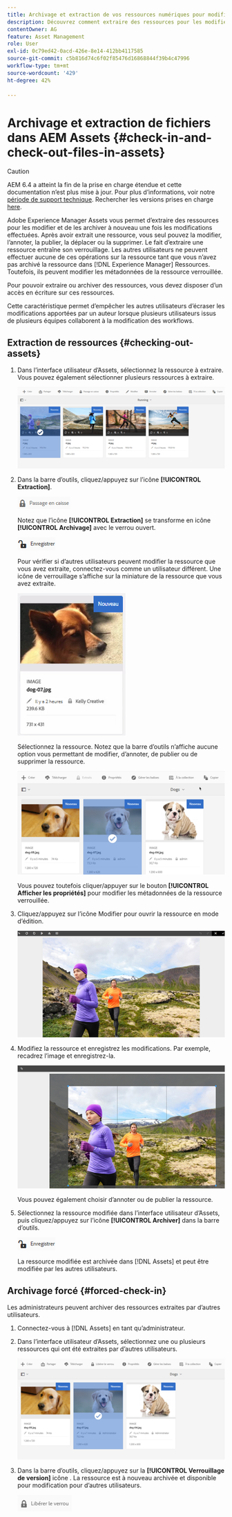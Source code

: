 ```yaml
---
title: Archivage et extraction de vos ressources numériques pour modification
description: Découvrez comment extraire des ressources pour les modifier et les archiver à nouveau une fois les modifications terminées.
contentOwner: AG
feature: Asset Management
role: User
exl-id: 0c79ed42-0acd-426e-8e14-412bb4117585
source-git-commit: c5b816d74c6f02f85476d16868844f39b4c47996
workflow-type: tm+mt
source-wordcount: '429'
ht-degree: 42%

---
```


# Archivage et extraction de fichiers dans AEM Assets {#check-in-and-check-out-files-in-assets}

>[!CAUTION]
>
>AEM 6.4 a atteint la fin de la prise en charge étendue et cette documentation n’est plus mise à jour. Pour plus d’informations, voir notre [période de support technique](https://helpx.adobe.com/fr/support/programs/eol-matrix.html). Rechercher les versions prises en charge [here](https://experienceleague.adobe.com/docs/?lang=fr).

Adobe Experience Manager Assets vous permet d’extraire des ressources pour les modifier et de les archiver à nouveau une fois les modifications effectuées. Après avoir extrait une ressource, vous seul pouvez la modifier, l’annoter, la publier, la déplacer ou la supprimer. Le fait d’extraire une ressource entraîne son verrouillage. Les autres utilisateurs ne peuvent effectuer aucune de ces opérations sur la ressource tant que vous n’avez pas archivé la ressource dans [!DNL Experience Manager] Ressources. Toutefois, ils peuvent modifier les métadonnées de la ressource verrouillée.

Pour pouvoir extraire ou archiver des ressources, vous devez disposer d’un accès en écriture sur ces ressources.

Cette caractéristique permet d’empêcher les autres utilisateurs d’écraser les modifications apportées par un auteur lorsque plusieurs utilisateurs issus de plusieurs équipes collaborent à la modification des workflows.

## Extraction de ressources {#checking-out-assets}

1. Dans l’interface utilisateur d’Assets, sélectionnez la ressource à extraire. Vous pouvez également sélectionner plusieurs ressources à extraire.

   ![chlimage_1-468](assets/chlimage_1-468.png)

1. Dans la barre d’outils, cliquez/appuyez sur l’icône **[!UICONTROL Extraction]**.

   ![chlimage_1-469](assets/chlimage_1-469.png)

   Notez que l’icône **[!UICONTROL Extraction]** se transforme en icône **[!UICONTROL Archivage]** avec le verrou ouvert.

   ![chlimage_1-470](assets/chlimage_1-470.png)

   Pour vérifier si d’autres utilisateurs peuvent modifier la ressource que vous avez extraite, connectez-vous comme un utilisateur différent. Une icône de verrouillage s’affiche sur la miniature de la ressource que vous avez extraite.

   ![chlimage_1-471](assets/chlimage_1-471.png)

   Sélectionnez la ressource. Notez que la barre d’outils n’affiche aucune option vous permettant de modifier, d’annoter, de publier ou de supprimer la ressource.

   ![chlimage_1-472](assets/chlimage_1-472.png)

   Vous pouvez toutefois cliquer/appuyer sur le bouton **[!UICONTROL Afficher les propriétés]** pour modifier les métadonnées de la ressource verrouillée.

1. Cliquez/appuyez sur l’icône Modifier pour ouvrir la ressource en mode d’édition.

   ![chlimage_1-473](assets/chlimage_1-473.png)

1. Modifiez la ressource et enregistrez les modifications. Par exemple, recadrez l’image et enregistrez-la.

   ![chlimage_1-474](assets/chlimage_1-474.png)

   Vous pouvez également choisir d’annoter ou de publier la ressource.

1. Sélectionnez la ressource modifiée dans l’interface utilisateur d’Assets, puis cliquez/appuyez sur l’icône **[!UICONTROL Archiver]** dans la barre d’outils.

   ![chlimage_1-475](assets/chlimage_1-475.png)

   La ressource modifiée est archivée dans [!DNL Assets] et peut être modifiée par les autres utilisateurs.

## Archivage forcé {#forced-check-in}

Les administrateurs peuvent archiver des ressources extraites par d’autres utilisateurs.

1. Connectez-vous à [!DNL Assets] en tant qu’administrateur.
1. Dans l’interface utilisateur d’Assets, sélectionnez une ou plusieurs ressources qui ont été extraites par d’autres utilisateurs.

   ![chlimage_1-476](assets/chlimage_1-476.png)

1. Dans la barre d’outils, cliquez/appuyez sur la **[!UICONTROL Verrouillage de version]** icône . La ressource est à nouveau archivée et disponible pour modification pour d’autres utilisateurs.

   ![chlimage_1-477](assets/chlimage_1-477.png)
